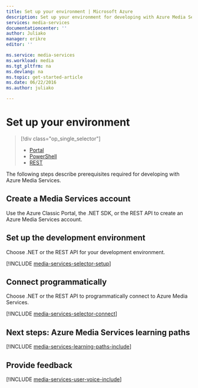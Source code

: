 ```yaml
---
title: Set up your environment | Microsoft Azure
description: Set up your environment for developing with Azure Media Services.
services: media-services
documentationcenter: ''
author: Juliako
manager: erikre
editor: ''

ms.service: media-services
ms.workload: media
ms.tgt_pltfrm: na
ms.devlang: na
ms.topic: get-started-article
ms.date: 06/22/2016
ms.author: juliako

---
```

# Set up your environment
> [!div class="op_single_selector"]
> * [Portal](media-services-create-account.md)
> * [PowerShell](media-services-manage-with-powershell.md)
> * [REST](https://msdn.microsoft.com/library/azure/dn167014.aspx)
>   <a id="create_account"></a>
> 
> 

The following steps describe prerequisites required for developing with Azure Media Services.

## Create a Media Services account
Use the Azure Classic Portal, the .NET SDK, or the REST API to create an Azure Media Services account.

<a id="setup_dev_env"></a>

## Set up the development environment
Choose .NET or the REST API for your development environment.

[!INCLUDE [media-services-selector-setup](../../includes/media-services-selector-setup.md)]

<a id="connect"></a>

## Connect programmatically
Choose .NET or the REST API to programmatically connect to Azure Media Services.

[!INCLUDE [media-services-selector-connect](../../includes/media-services-selector-connect.md)]

## Next steps: Azure Media Services learning paths
[!INCLUDE [media-services-learning-paths-include](../../includes/media-services-learning-paths-include.md)]

## Provide feedback
[!INCLUDE [media-services-user-voice-include](../../includes/media-services-user-voice-include.md)]

